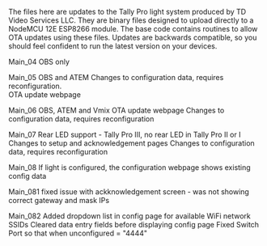 The files here are updates to the Tally Pro light system produced by TD Video Services LLC.
They are binary files designed to upload directly to a NodeMCU 12E ESP8266 module.
The base code contains routines to allow OTA updates using these files.
Updates are backwards compatible, so you should feel confident to run the latest version on your devices. 

Main_04
  OBS only
  
Main_05
  OBS and ATEM
  Changes to configuration data, requires reconfiguration.  
  OTA update webpage
  
Main_06 
  OBS, ATEM and Vmix
  OTA update webpage
  Changes to configuration data, requires reconfiguration
  
Main_07
  Rear LED support - Tally Pro III, no rear LED in Tally Pro II or I
  Changes to setup and acknowledgement pages
  Changes to configuration data, requires reconfiguration
  
Main_08
  If light is configured, the configuration webpage shows existing config data
  
Main_081
  fixed issue with ackknowledgement screen - was not showing correct gateway and mask IPs
  
Main_082
  Added dropdown list in config page for available WiFi network SSIDs
  Cleared data entry fields before displaying config page
  Fixed Switch Port so that when unconfigured = "4444"
  
